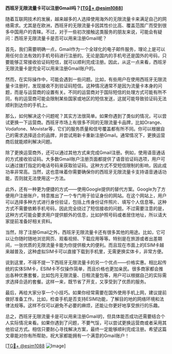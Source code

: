 **西班牙无限流量卡可以注册Gmail吗？[[TG💪+ @esim1088](https://t.me/s/esim1088)]**

随着互联网技术的发展，越来越多的人选择使用海外的无限流量卡来满足自己的网络需求。尤其是在欧洲，西班牙的无限流量卡因其性价比高、覆盖范围广而受到很多中国用户的青睐。不过，对于一些初次接触这类服务的朋友来说，可能会有疑问：西班牙无限流量卡是否可以用来注册Gmail呢？

首先，我们需要明确一点，Gmail作为一个全球化的电子邮件服务，理论上是可以用任何合法有效的手机号码进行注册的。无论是国内的手机号还是国外的号码，只要能够正常接收验证码短信，就可以顺利完成注册。因此，从这一点来看，西班牙无限流量卡是完全可以用来注册Gmail账户的。

然而，在实际操作中，可能会遇到一些问题。比如，有些用户在使用西班牙无限流量卡注册时，发现接收不到验证码短信。这种情况通常不是因为流量卡本身的问题，而是与运营商的设置有关。不同的运营商对于国际短信的处理方式可能有所不同，有的运营商可能会限制某些国家或地区的短信发送，这就可能导致验证码无法顺利到达你的手机上。

那么，如何解决这个问题呢？其实方法很简单。如果你遇到了类似的情况，可以尝试更换一下运营商。西班牙市场上有很多不同的无限流量卡品牌，比如Orange、Vodafone、Movistar等，它们的服务质量和信号覆盖都有所不同。你可以根据自己的需求选择适合的品牌，并尝试用新卡重新注册Gmail。通常情况下，更换运营商后就能顺利解决问题。

除了更换运营商外，还可以通过其他方式来完成Gmail注册。例如，使用语音通话的方式接收验证码。大多数Gmail账户注册页面都提供了语音验证码选项，用户可以通过拨打指定的电话号码来获取验证码。这种方式不受短信限制的影响，因此成功率非常高。当然，这也意味着你需要确保你的西班牙无限流量卡支持语音通话功能，否则就无法使用这一方法。

此外，还有一种更为便捷的方式——使用Google提供的替代方案。Google为了方便用户注册账户，特意推出了一个专门用于验证身份的网站。在这个网站上，用户可以选择多种方式进行身份验证，包括上传身份证件照片、填写个人信息等。这种方式不需要依赖手机号码，因此完全绕过了短信接收的问题。不过需要注意的是，这种方式可能会要求用户提供额外的信息，比如护照号码或者居住地址，所以请大家提前准备好相关资料。

当然，除了注册Gmail之外，西班牙无限流量卡还有很多其他的用途。比如，它可以让你随时随地浏览网页、观看视频、下载应用等等。特别是在旅游或者出差期间，一张优质的无限流量卡能为你提供极大的便利。而且现在市面上的ESIM卡越来越普及，这种虚拟SIM卡可以直接下载到手机里，无需更换实体卡，非常方便。

说到这里，不得不提一下西班牙无限流量卡的另一个优点——价格实惠。相比起传统的实体SIM卡，ESIM卡不仅操作简单，而且价格也更加亲民。很多商家都会推出各种优惠套餐，比如包月无限流量、日租流量包等，用户可以根据自己的实际需求选择合适的套餐。这样一来，既节省了开支，又享受到了优质的服务。

最后，再给大家分享一个小技巧。如果你经常需要在国外使用手机上网，建议提前做好准备工作。比如，检查手机是否支持ESIM功能，了解目的地的网络环境和法律法规等。这样不仅可以避免不必要的麻烦，还能让你更好地享受旅行的乐趣。

总之，西班牙无限流量卡是可以用来注册Gmail的，但具体能否成功还需要结合个人实际情况来看。如果你遇到了问题，不要气馁，可以尝试更换运营商或者采用其他验证方式。相信只要耐心寻找解决方案，最终一定能够顺利完成注册。希望这篇文章能对你有所帮助，祝大家都能拥有一个满意的Gmail账户！

[[TG💪+ @esim1088](https://t.me/s/esim1088) ![Image](https://i.postimg.cc/4NQfJmqS/Snipaste-2025-05-13-00-14-12.png)]